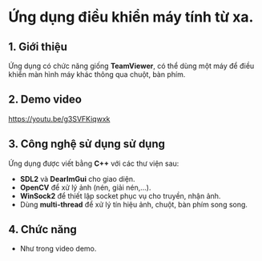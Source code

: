 # Ứng dụng điều khiển máy tính từ xa.
## 1. Giới thiệu
Ứng dụng có chức năng giống **TeamViewer**, có thể dùng một máy để điều khiển màn hình máy khác thông qua chuột, bàn phím.
## 2. Demo video
https://youtu.be/g3SVFKiqwxk
## 3. Công nghệ sử dụng sử dụng
Ứng dụng được viết bằng **C++** với các thư viện sau:
- **SDL2** và **DearImGui** cho giao diện.
- **OpenCV** để xử lý ảnh (nén, giải nén,...).
- **WinSock2** để thiết lập socket phục vụ cho truyền, nhận ảnh.
- Dùng **multi-thread** để xử lý tín hiệu ảnh, chuột, bàn phím song song.
## 4. Chức năng
- Như trong video demo.
